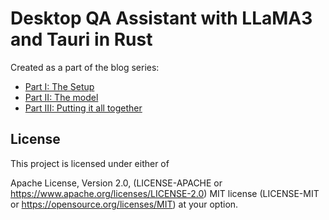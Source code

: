 # Desktop QA Assistant with LLaMA3 and Tauri in Rust
Created as a part of the blog series:

- [Part I: The Setup](https://blog.anubhab.me/tech/part-1-desktop-qa-assistant-with-llama3-in-rust/)
- [Part II: The model](https://blog.anubhab.me/tech/part-2-desktop-qa-assistant-with-llama3-in-rust/)
- [Part III: Putting it all together](https://blog.anubhab.me/tech/part-3-desktop-qa-assistant-with-llama3-in-rust/)

## License

This project is licensed under either of

Apache License, Version 2.0, (LICENSE-APACHE or https://www.apache.org/licenses/LICENSE-2.0)
MIT license (LICENSE-MIT or https://opensource.org/licenses/MIT)
at your option.